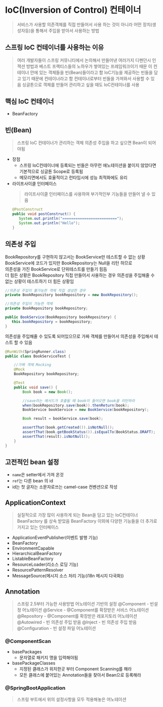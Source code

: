 # IoC(Inversion of Control) 컨테이너
> 서비스가 사용할 의존객체를 직접 만들어서 사용 하는 것이 아니라
> 어떤 장치(생성자등)을 통해서 주입을 받아서 사용하는 방법

## 스프링 IoC 컨테이너를 사용하는 이유
> 여러 개발자들이 스프링 커뮤니티에서 논의해서 만들어낸
> 여러가지 디펜던시 인잭션 방법과 베스트 프랙티스들의 노하우가 쌓여있는 프레임워크이기 때문
> 이 컨테이너 안에 있는 객체들을 빈(Bean)들이라고 함
> IoC기능을 제공하는 빈들을 담고 있기 때문에 컨테이너라고 함
> 컨테이너로부터 빈들을 가져와서 사용할 수 있음
> 싱글톤으로 객체를 만들어 관리하고 싶을 때도 IoC컨테이너를 사용

## 핵심 IoC 컨테이너
- BeanFactory

## 빈(Bean)
> 스프링 IoC 컨테이너가 관리하는 객체 
> 의존성 주입을 하고 싶으면 Bean이 되어야됨
- 장점
  - 스프링 IoC컨테이너에 등록되는 빈들은 아무런 애노테이션을 붙이지 않았다면 기본적으로 싱글톤 Scope로 등록됨
  - 메모리면에서도 효율적이고 런타임시에 성능 최적화에도 유리
- 라이프사이클 인터페이스
  > 라이프사이클 인터페이스를 사용하여 부가적인부
   기능들을 만들어 낼 수 있음
   ```java
   @PostConstruct
   public void postConstruct() {
      System.out.println("=========================");
      System.out.println("Hello");
   }
   ```

## 의존성 주입
BookRepository를 구현하지 않고서는 BookService만 테스트할 수 없는 상황  
BookService에 코드가 있지만 BookRepository는 Null을 리턴 하므로  
의존성을 가진 BookService로 단위테스트를 만들기 힘듬  
더 힘든 상황은 BookRepository 직접 만들어서 사용하는 경우 의존성을 주입해줄 수 없는 상황이 테스트하기 더 힘든 상황임  
```java
//의존성 주입이 불가능한 객체 직접 생성한 경우
private BookRepository bookRepository = new BookRepository();

//의존성 주입이 가능한 객체
private BookRepository bookRepository;

public BookService(BookRepository bookRepository) {
   this.bookRepository = bookRepository;
}
```
의존성을 주입해줄 수 있도록 되어있으므로 가짜 객체를 만들어서 의존성을 주입해서 테스트 할 수 있음
```java
@RunWith(SpringRunner.class)
public class BookServiceTest {

    //가짜 객체 Mocking
    @Mock
    BookRepository bookRepository;

    @Test
    public void save() {
        Book book = new Book();

        //save라는 메서드가 호출될 때 book이 들어오면 book을 리턴하라
        when(bookRepository.save(book)).thenReturn(book);
        BookService bookService = new BookService(bookRepository);

        Book result = bookService.save(book);

        assertThat(book.getCreated()).isNotNull();
        assertThat(book.getBookStatus()).isEqualTo(BookStatus.DRAFT);
        assertThat(result).isNotNull();
    }
}
```

## 고전적인 bean 설정
- `name`은 setter에서 가져 온것
- `ref`는 다른 bean 의 id
- id는 첫 글자는 소문자로쓰는 camel-case 컨벤션으로 작성

## ApplicationContext
> 실질적으로 가장 많이 사용하게 되는 Bean을 담고 있는 IoC컨테이너
> BeanFactory 를 상속 받았음
> BeanFactory 이외에 다양한 기능들을 더 추가로 가지고 있는 인터페이스
- ApplicationEventPublisher(이벤트 발행 기능)
- BeanFactory
- EnvironmentCapable
- HierarchicalBeanFactory
- ListableBeanFactory
- ResourceLoader(리소스 로딩 기능)
- ResourcePatternResolver
- MessageSource(메시지 소스 처리 기능(i18n 메시지 다국화))

## Annotation
> 스프링 2.5부터 가능한 사용방법 어노테이션 기반의 설정
@Component - 빈설정 어노테이션
@Service - @Component를 확장받은 서비스 어노테이션
@Repository - @Component를 확장받은 레포지토리 어노테이션
@Autowired - 빈 의존성 주입 받음
@Inject - 빈 의존성 주입 받음
@Configuration - 빈 설정 파일 어노테이션

### @ComponentScan
- basePackages
  - 문자열로 패키지 명을 입력해야됨
- basePackageClasses
  - 지정된 클래스가 위치한곳 부터 Component Scanning를 해라
  - 모든 클래스에 붙어있는 Annotation들을 찾아서 Bean으로 등록해라

### @SpringBootApplication
> 스프링 부트에서 위의 설정사항을 모두 적용해놓은 어노테이션